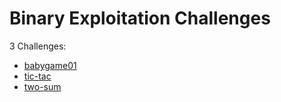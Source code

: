 # Binary Exploitation Challenges

3 Challenges:
- [babygame01](babygame01.md)
- [tic-tac](tic-tac.md)
- [two-sum](two-sum.md)

